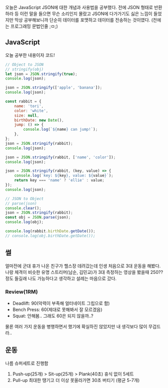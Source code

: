 오늘은 JavaScript JSON에 대한 개념과 사용법을 공부했다. 전에 JSON 형태로 반환하라 등 이런 말을 들으면 무슨 소리인지 몰랐고 JSON에 다가가기도 싫은 느낌이 들었지만 막상 공부해보니까 
단순히 데이터를 포맷하고 데이터를 전송하는 것이였다. (전에는 프로그래밍 문법인줄 ;ㅁ;)

## JavaScript 
오늘 공부한 내용이자 코드!

```jsx
// Object to JSON
// stringify(obj)
let json = JSON.stringify(true);
console.log(json);

json = JSON.stringify(['apple', 'banana']);
console.log(json);

const rabbit = {
    name: 'tori',
    color: 'white',
    size: null,
    birthDate: new Date(),
    jump: () => {
        console.log(`${name} can jump!`);
    },
};
json = JSON.stringify(rabbit);
console.log(json);

json = JSON.stringify(rabbit, ['name', 'color']);
console.log(json);

json = JSON.stringify(rabbit, (key, value) => {
    console.log(`key: ${key}, value: ${value}`);
    return key === 'name' ? 'ellie' : value;
});
console.log(json);

// JSON to Object
// parse(json)
console.clear();
json = JSON.stringify(rabbit);
const obj = JSON.parse(json);
console.log(obj);

console.log(rabbit.birthDate.getDate());
// console.log(obj.birthDate.getDate());
```

## 썰
얼마전에 군대 휴가 나온 친구가 헬스장 데려갔는데 인생 처음으로 3대 운동을 해봤다.
나랑 체격이 비슷한 유명 스트리머(남순, 김민교)가 3대 측정하는 영상을 봤을때 250?? 정도 들길래 나도 가능하다고 생각하고 설레는 마음으로 갔다.

### Review(1RM)
- Deadlift: 90(악력이 부족해 얼터네이트 그립으로 함)
- Bench Press: 60(제대로 못해봐서 잘 모르겠음)
- Squat: 안해봄.. 그래도 60은 되지 않을까..?

물론 여러 가지 운동을 병행하면서 했기에 확실하진 않았지만 내 생각보다 많이 무겁드라..

## 운동
나름 슈퍼세트로 진행함
1. Push-up(25개) > Sit-up(25개) > Plank(40초) 휴식 없이 5세트 <br>
2. Pull-up 최대한 땡기고 더 이상 못올라가면 30초 버티기 (평균 5-7개)